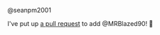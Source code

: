@seanpm2001 

I've put up [a pull request](https://github.com/seanpm2001/Team8_Collection/pull/5) to add @MRBlazed90! :tada:
